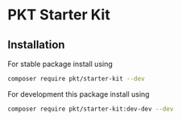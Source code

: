 # PKT Starter Kit
## Installation

For stable package install using
```bash
composer require pkt/starter-kit --dev 
```

For development this package install using
```bash
composer require pkt/starter-kit:dev-dev --dev 
```